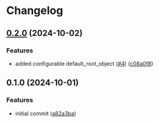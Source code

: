 # Changelog

## [0.2.0](https://github.com/chatloop/terraform-aws-static-site/compare/v0.1.0...v0.2.0) (2024-10-02)


### Features

* added configurable default_root_object ([#4](https://github.com/chatloop/terraform-aws-static-site/issues/4)) ([c08a0f8](https://github.com/chatloop/terraform-aws-static-site/commit/c08a0f8fe61c854fc1e62a9bdcdd7e07946e185f))

## 0.1.0 (2024-10-01)


### Features

* initial commit ([a82a3ba](https://github.com/chatloop/terraform-aws-static-site/commit/a82a3ba9a9c6d69b33c363b61cd9202ffb7c2af0))
